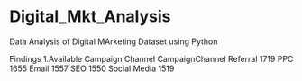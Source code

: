 ﻿# Digital_Mkt_Analysis

Data Analysis of Digital MArketing Dataset using Python

Findings
1.Available Campaign Channel
CampaignChannel
Referral        1719
PPC             1655
Email           1557
SEO             1550
Social Media    1519
